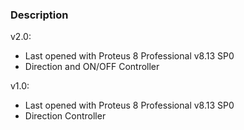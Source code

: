 ### Description

v2.0:
- Last opened with Proteus 8 Professional v8.13 SP0
- Direction and ON/OFF Controller

v1.0:
- Last opened with Proteus 8 Professional v8.13 SP0
- Direction Controller